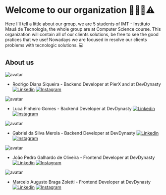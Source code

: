 
# Welcome to our organization 🧙🏼‍♂️⚠️

Here I'll tell a little about our group, we are 5 students of IMT - Instituto Mauá de Tecnologia, the whole group are at Computer Science course. This organization will contain all of our clients solutions, be free to see the good pratices that we use! Nowadays we are focused in resolve our clients problems with tecnologic solutions. 💻

## About us
![avatar](https://images.weserv.nl/?url=avatars.githubusercontent.com/u/100361837?v=4&h=100&w=100&fit=cover&mask=circle&maxage=7d
)
- Rodrigo Diana Siqueira - Backend Developer at PierX and at DevDynasty
<a href="https://www.linkedin.com/in/rodrigo-siqueira-76955822b/" target="_blank"><img alt="Linkedin" src="https://img.shields.io/badge/LinkedIn-0077B5?style=for-the-badge&logo=linkedin&logoColor=white"></a>
<a href="https://instagram.com/rodrigo_0.3" target="_blank"><img alt="Instagram" src="https://img.shields.io/badge/Instagram-E4405F?style=for-the-badge&logo=instagram&logoColor=white"></a>

![avatar](https://images.weserv.nl/?url=https://avatars.githubusercontent.com/u/133619664?v=4&h=100&w=100&fit=cover&mask=circle&maxage=7d
)
- Luca Pinheiro Gomes - Backend Developer at DevDynasty 
<a href="https://www.linkedin.com/in/luca-pinheiro-gomes-516661213/" target="_blank"><img alt="Linkedin" src="https://img.shields.io/badge/LinkedIn-0077B5?style=for-the-badge&logo=linkedin&logoColor=white"></a>
<a href="https://www.instagram.com/luca_0311/" target="_blank"><img alt="Instagram" src="https://img.shields.io/badge/Instagram-E4405F?style=for-the-badge&logo=instagram&logoColor=white"></a>

![avatar](https://images.weserv.nl/?url=https://avatars.githubusercontent.com/u/89361851?v=4&h=100&w=100&fit=cover&mask=circle&maxage=7d
)
- Gabriel da Silva Merola - Backend Developer at DevDynasty
<a href="https://www.linkedin.com/in/gabriel-merola/" target="_blank"><img alt="Linkedin" src="https://img.shields.io/badge/LinkedIn-0077B5?style=for-the-badge&logo=linkedin&logoColor=white"></a>
<a href="https://www.instagram.com/gabrielmerola08/" target="_blank"><img alt="Instagram" src="https://img.shields.io/badge/Instagram-E4405F?style=for-the-badge&logo=instagram&logoColor=white"></a>

![avatar](https://images.weserv.nl/?url=https://avatars.githubusercontent.com/u/133998521?v=4&h=100&w=100&fit=cover&mask=circle&maxage=7d
)
- João Pedro Galhardo de Oliveira - Frontend Developer at DevDynasty
<a href="https://www.linkedin.com/in/jo%C3%A3o-galhardo/" target="_blank"><img alt="Linkedin" src="https://img.shields.io/badge/LinkedIn-0077B5?style=for-the-badge&logo=linkedin&logoColor=white"></a>
<a href="https://www.instagram.com/jpgalhardo_/" target="_blank"><img alt="Instagram" src="https://img.shields.io/badge/Instagram-E4405F?style=for-the-badge&logo=instagram&logoColor=white"></a>

![avatar](https://images.weserv.nl/?url=https://avatars.githubusercontent.com/u/131803879?v=4&h=100&w=100&fit=cover&mask=circle&maxage=7d
)
- Marcelo Augusto Braga Zoletti - Frontend Developer at DevDynasty
<a href="https://www.linkedin.com/in/marcelo-augusto-braga-zoletti-97555a298/" target="_blank"><img alt="Linkedin" src="https://img.shields.io/badge/LinkedIn-0077B5?style=for-the-badge&logo=linkedin&logoColor=white"></a>
<a href="https://www.instagram.com/marcelo.zoletti/" target="_blank"><img alt="Instagram" src="https://img.shields.io/badge/Instagram-E4405F?style=for-the-badge&logo=instagram&logoColor=white"></a>
